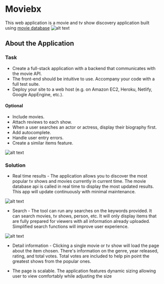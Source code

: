 # Moviebx

This web application is a movie and tv show discovery application built using
[movie database](https://developers.themoviedb.org/3/getting-started/introduction)
![alt text](https://files.tmdb.org/misc/api_step_1-1534865112.png)


## About the Application

### Task
* Create a full-stack application with a backend that communicates with the movie API.
* The front-end should be intuitive to use. Accompany your code with a full test suite.
* Deploy your site to a web host (e.g. on Amazon EC2, Heroku, Netlify, Google AppEngine, etc.).

#### Optional
* Include movies.
* Attach reviews to each show.
* When a user searches an actor or actress, display their biography first.
* Add autocomplete.
* Handle user entry errors.
* Create a similar items feature.

![alt text](/assets/images/movie_home.jpg)

### Solution
* Real time results - The application allows you to discover the most popular tv shows and movies currently in current time. The movie database api is called in real time to display the most updated results. This app will update continuously with minimal maintenance.

![alt text](/assets/images/search.jpg)

* Search - The tool can run any searches on the keywords provided. It can search movies, tv shows, person, etc. It will only display items that are fully prepared for viewers with all information already uploaded. Simplified search functions will improve user experience.

![alt text](/assets/images/show_page.jpg)

* Detail information - Clicking a single movie or tv show will load the page about the item chosen. There's information on the genre, year released, rating, and total votes. Total votes are included to help pin point the greatest shows from the popular ones.

* The page is scalable. The application features dynamic sizing allowing user to view comfortably while adjusting the size
